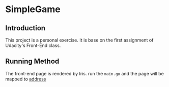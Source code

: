 # SimpleGame
## Introduction
This project is a personal exercise. It is base on the first assignment of Udacity's Front-End class.  

## Running Method
The front-end page is rendered by Iris. run the `main.go` and the page will be mapped to [address](http://localhost:2333/)